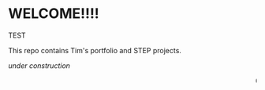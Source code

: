 # WELCOME!!!!

TEST

This repo contains Tim's portfolio and STEP projects.

*under construction*

<marquee><blink>Come back soon!!</blink></marquee>
